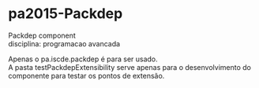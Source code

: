 # pa2015-Packdep

Packdep component</br>
disciplina: programacao avancada</br>

Apenas o pa.iscde.packdep é para ser usado.</br>
A pasta testPackdepExtensibility serve apenas para o desenvolvimento do componente para testar os pontos de extensão.</br>

